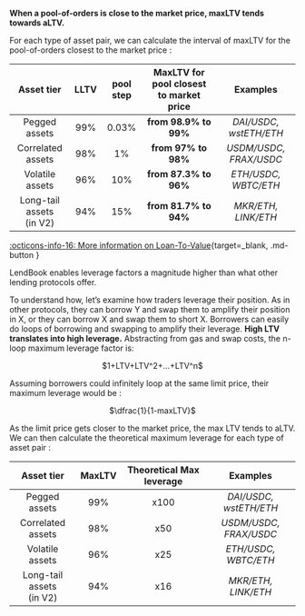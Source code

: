 **When a pool-of-orders is close to the market price, maxLTV tends towards aLTV.**

For each type of asset pair, we can calculate the interval of maxLTV for the pool-of-orders closest to the market price :


| Asset tier                | LLTV  | pool step  |  MaxLTV for pool closest to market price  |Examples |
| :----------:              | :----:| :----:| :----:| :--------: |
| Pegged assets             | 99% | 0.03% | **from 98.9% to 99%** | *DAI/USDC, wstETH/ETH* |
| Correlated assets         | 98%   | 1% | **from 97% to 98%**  | *USDM/USDC, FRAX/USDC* |
| Volatile assets           | 96%   | 10% | **from 87.3% to 96%**  | *ETH/USDC, WBTC/ETH* |
| Long-tail assets <br>(in V2)  | 94%   | 15% | **from 81.7% to 94%**  | *MKR/ETH, LINK/ETH*|



[:octicons-info-16: More information on Loan-To-Value](../../how-it-works/max-loan-to-value){target=_blank, .md-button }

LendBook enables leverage factors a magnitude higher than what other lending protocols offer. 

To understand how, let’s examine how traders leverage their position. As in other protocols, they can borrow Y and swap them to amplify their position in X, or they can borrow X and swap them to short X. Borrowers can easily do loops of borrowing and swapping to amplify their leverage. **High LTV translates into high leverage.** Abstracting from gas and swap costs, the n-loop maximum leverage factor is:

<center>
$1+LTV+LTV^2+...+LTV^n$
</center>

Assuming borrowers could infinitely loop at the same limit price, their maximum leverage would be :

<center>
$\dfrac{1}{1-maxLTV}$
</center>

As the limit price gets closer to the market price, the max LTV tends to aLTV. We can then calculate the theoretical maximum leverage for each type of asset pair :



| Asset tier                | MaxLTV  | Theoretical Max leverage  |Examples |
| :----------:              | :----:| :----:| :--------: |
| Pegged assets             | 99% | x100 |  *DAI/USDC, wstETH/ETH* |
| Correlated assets         | 98%   | x50 |  *USDM/USDC, FRAX/USDC* |
| Volatile assets           | 96%   | x25 |  *ETH/USDC, WBTC/ETH* |
| Long-tail assets <br>(in V2)  | 94%   | x16 |  *MKR/ETH, LINK/ETH*|

